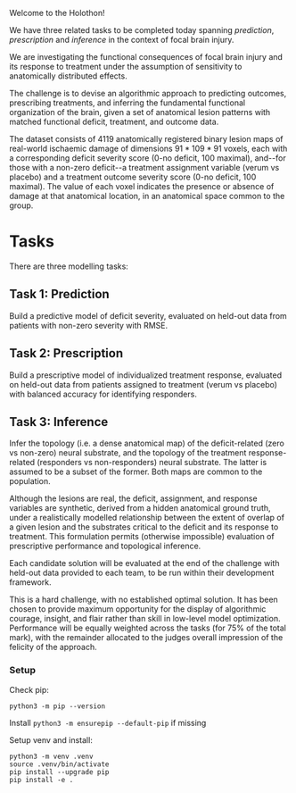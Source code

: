 Welcome to the Holothon!

We have three related tasks to be completed today spanning *prediction*, *prescription* and *inference* in the context of focal brain injury.

We are investigating the functional consequences of focal brain injury and its response to treatment under the assumption of sensitivity to anatomically distributed effects.

The challenge is to devise an algorithmic approach to predicting outcomes, prescribing treatments, and inferring the fundamental functional organization of the brain, given a set of anatomical lesion patterns with matched functional deficit, treatment, and outcome data.

The dataset consists of 4119 anatomically registered binary lesion maps of real-world ischaemic damage of dimensions $91 * 109 * 91$ voxels, each with a corresponding deficit severity score (0-no deficit, 100 maximal), and--for those with a non-zero deficit--a treatment assignment variable (verum vs placebo) and a treatment outcome severity score (0-no deficit, 100 maximal). The value of each voxel indicates the presence or absence of damage at that anatomical location, in an anatomical space common to the group.

# Tasks
There are three modelling tasks:

## Task 1: Prediction
Build a predictive model of deficit severity, evaluated on held-out data from patients with non-zero severity with RMSE.

## Task 2: Prescription
Build a prescriptive model of individualized treatment response, evaluated on held-out data from patients assigned to treatment (verum vs placebo) with balanced accuracy for identifying responders.

## Task 3: Inference
Infer the topology (i.e. a dense anatomical map) of the deficit-related (zero vs non-zero) neural substrate, and the topology of the treatment response-related (responders vs non-responders) neural substrate. The latter is assumed to be a subset of the former. Both maps are common to the population.

Although the lesions are real, the deficit, assignment, and response variables are synthetic, derived from a hidden anatomical ground truth, under a realistically modelled relationship between the extent of overlap of a given lesion and the substrates critical to the deficit and its response to treatment. This formulation permits (otherwise impossible) evaluation of prescriptive performance and topological inference.

Each candidate solution will be evaluated at the end of the challenge with held-out data provided to each team, to be run within their development framework.

This is a hard challenge, with no established optimal solution. It has been chosen to provide maximum opportunity for the display of algorithmic courage, insight, and flair rather than skill in low-level model optimization. Performance will be equally weighted across the tasks (for 75% of the total mark), with the remainder allocated to the judges overall impression of the felicity of the approach.

### Setup
Check pip:
```
python3 -m pip --version
```
Install `python3 -m ensurepip --default-pip` if missing

Setup venv and install:
```
python3 -m venv .venv
source .venv/bin/activate
pip install --upgrade pip
pip install -e .
```

